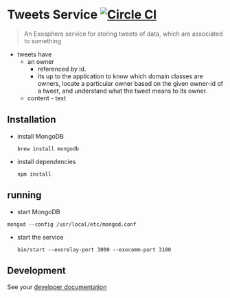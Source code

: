 # Tweets Service [![Circle CI](https://circleci.com/gh/Originate/exosphere-tweets-service.svg?style=shield&circle-token=b8da91b53c5b269eeb2460e344f521461ffe9895)](https://circleci.com/gh/Originate/exosphere-tweets-service)
> An Exosphere service for storing tweets of data, which are associated to something

* tweets have
  * an owner
    - referenced by id.
    - its up to the application to know which domain classes are owners,
      locate a particular owner based on the given owner-id of a tweet,
      and understand what the tweet means to its owner.
  * content - text


## Installation

* install MongoDB

  ```
  brew install mongodb
  ```

* install dependencies

  ```
  npm install
  ```


## running

* start MongoDB

 ```
 mongod --config /usr/local/etc/mongod.conf
 ```

* start the service

  ```
  bin/start --exorelay-port 3000 --exocomm-port 3100
  ```


## Development

See your [developer documentation](CONTRIBUTING.md)
